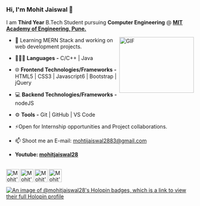 ### Hi, I'm Mohit Jaiswal 👋

I am **Third Year** B.Tech Student pursuing **Computer Engineering** @ **[MIT Academy of Engineering, Pune.](https://mitaoe.ac.in/)**

<img align="right" alt="GIF" height="150px" width="200px" src="https://i.pinimg.com/originals/e4/26/70/e426702edf874b181aced1e2fa5c6cde.gif" />

- 🔭 Learning MERN Stack and working on web development projects.
- 🧑🏻‍💻 **Languages** **-** C/C++ | Java
- 🌐 **Frontend Technologies/Frameworks** **-** HTML5 | CSS3 | Javascript6 | Bootstrap | jQuery
- 💻 **Backend Technologies/Frameworks** **-**  nodeJS 
- ⚙️ **Tools** **-** Git | GitHub | VS Code 
- ⚡Open for Internship opportunities and Project collaborations.
- 📫 Shoot me an E-mail: mohtijaiswal2883@gmail.com


- **Youtube: [mohitjaiswal28](https://www.youtube.com/@mohitjaiswal28)**

<br>
<a href="https://www.linkedin.com/in/mohitjaiswal28/">
  <img align="left" alt="Mohit's LinkdeIn" width="35px" src="https://img.icons8.com/fluency/2x/linkedin.png" />
</a>

<a href="https://twitter.com/mohitjaiswal28_">
  <img align="left" alt="Mohit's Twitter" width="35px" src="https://img.icons8.com/color/2x/twitter--v4.png" />
</a>

<a href="https://www.instagram.com/mohitjaiswal.28/">
  <img align="left" alt="Mohit's Instagram" width="35px" src="https://img.icons8.com/color/2x/instagram-new.png" />
</a>

<a href="https://mohitjaiswal.com/">
  <img align="left" alt="Mohit's Instagram" width="35px" src="https://img.icons8.com/?size=512&id=103413&format=png" />
</a>

<br>
<br>

[![An image of @mohitjaiswal28's Holopin badges, which is a link to view their full Holopin profile](https://holopin.me/mohitjaiswal28)](https://holopin.io/@mohitjaiswal28)
